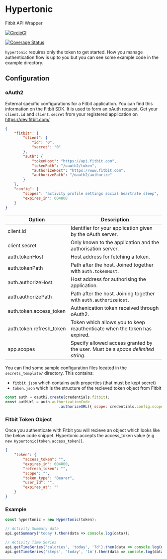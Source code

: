 # Hypertonic

Fitbit API Wrapper

[![CircleCI](https://circleci.com/gh/jbw/hypertonic/tree/master.svg?style=svg)](https://circleci.com/gh/jbw/hypertonic/tree/master)

[![Coverage Status](https://coveralls.io/repos/github/jbw/hypertonic/badge.svg?branch=master)](https://coveralls.io/github/jbw/hypertonic?branch=master)

`hypertonic` requires only the token to get started. How you manage authentication flow is up to you but you can see some example code in the example directory.

## Configuration

### oAuth2

External specific configurations for a Fitbit application. You can find this information on the Fitbit SDK. It is used to form an oAuth request. Get your `client.id` and `client.secret` from your registered application on https://dev.fitbit.com/

``` json
{
    "fitbit": {
        "client": {
            "id": "0",
            "secret": "0"
        },
        "auth": {
            "tokenHost": "https://api.fitbit.com",
            "tokenPath": "/oauth2/token",
            "authorizeHost": "https://www.fitbit.com",
            "authorizePath": "/oauth2/authorize"
        }
    },
    "config": {
        "scopes": "activity profile settings social heartrate sleep",
        "expires_in": 604800
    }
}
```

| Option                   | Description                                                                          |
| ------------------------ | ------------------------------------------------------------------------------------ |
| client.id                | Identifier for your application given by the oAuth server.                           |
| client.secret            | Only known to the application and the authorisation server.                          |
| auth.tokenHost           | Host address for fetching a token.                                                   |
| auth.tokenPath           | Path after the host. Joined together with `auth.tokenHost`.                          |
| auth.authorizeHost       | Host address for authorising the application.                                        |
| auth.authorizePath       | Path after the host. Joining together with `auth.authorizeHost`.                     |
| auth.token.access_token  | Authenication token received through oAuth2.                                         |
| auth.token.refresh_token | Token which allows you to keep reauthenticate when the token has expired.            |
| app.scopes               | Specify allowed access granted by the user. Must be a <i>space delimited string</i>. |

You can find some sample configuration files located in the `secrets_template/` directory. This contains:
* `fitbit.json` which contains auth properties (that must be kept secret)
* `token.json` which is the structure of the recieved token object from Fitbit


``` javascript
const auth = oauth2.create(credentials.fitbit);
const authUrl = auth.authorizationCode
                        .authorizeURL({ scope: credentials.config.scopes });
```

### Fitbit Token Object

Once you authenticate with Fitbit you will recieve an object which looks like the below code snippet. Hypertonic accepts the access_token value (e.g. `new Hypertonic(token.access_token)`).

```json
{
    "token": {
        "access_token": "",
        "expires_in": 604800,
        "refresh_token": "",
        "scope": "",
        "token_type": "Bearer",
        "user_id": "",
        "expires_at": ""
    }
}
```

### Example

```javascript
const hypertonic = new Hypertonic(token);

// Activity Summary data
api.getSummary('today').then(data => console.log(data));

// Activity Time Series
api.getTimeSeries('calories', 'today', '7d').then(data => console.log(data));
api.getTimeSeries('steps', 'today', '1m').then(data => console.log(data));
```
